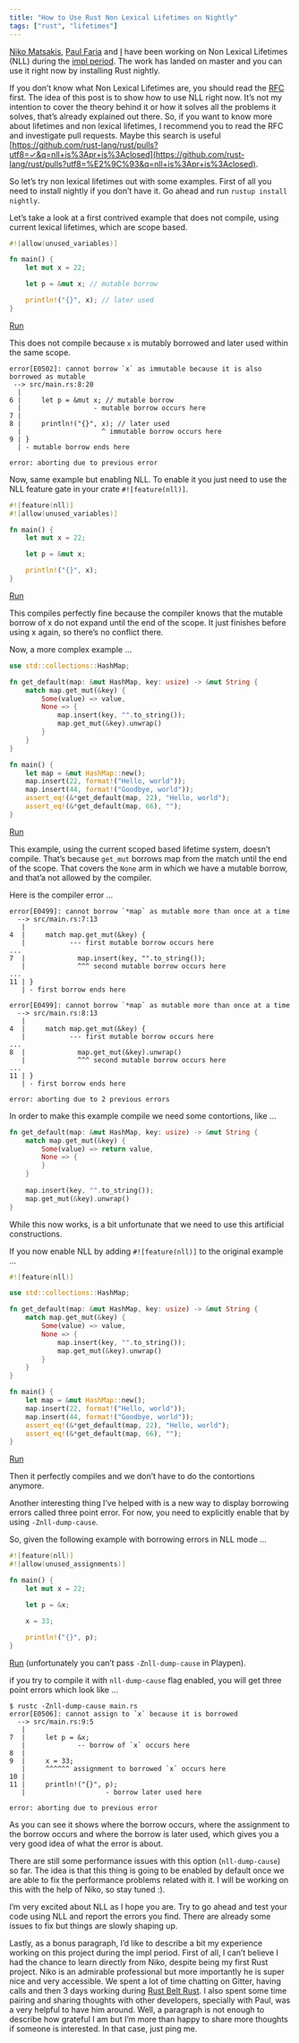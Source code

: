 ```yaml
---
title: "How to Use Rust Non Lexical Lifetimes on Nightly"
tags: ["rust", "lifetimes"]
---
```


[Niko Matsakis](https://twitter.com/nikomatsakis), [Paul
Faria](https://twitter.com/Nashenas88) and
[I](https://twitter.com/spastorino) have been working on Non Lexical
Lifetimes (NLL) during the [impl
period](https://internals.rust-lang.org/t/announcing-the-impl-period-sep-18-dec-17/5676).
The work has landed on master and you can use it right now by installing
Rust nightly.

<!--more--> 

If you don’t know what Non Lexical Lifetimes are, you should read the
[RFC](https://github.com/rust-lang/rfcs/blob/master/text/2094-nll.md)
first. The idea of this post is to show how to use NLL right now. It’s
not my intention to cover the theory behind it or how it solves all the
problems it solves, that’s already explained out there. So, if you want
to know more about lifetimes and non lexical lifetimes, I recommend you
to read the RFC and investigate pull requests.
Maybe this search is useful
[https://github.com/rust-lang/rust/pulls?utf8=✓&q=nll+is%3Apr+is%3Aclosed](https://github.com/rust-lang/rust/pulls?utf8=%E2%9C%93&q=nll+is%3Apr+is%3Aclosed).

So let’s try non lexical lifetimes out with some examples.
First of all you need to install nightly if you don’t have it.
Go ahead and run `rustup install nightly`.

Let’s take a look at a first contrived example that does not compile,
using current lexical lifetimes, which are scope based.

```rust
#![allow(unused_variables)]

fn main() {
    let mut x = 22;

    let p = &mut x; // mutable borrow

    println!("{}", x); // later used
}
```
[Run](https://play.rust-lang.org/?gist=a0a588b64273f2031f49d8b892e7d938&version=nightly)

This does not compile because `x` is mutably borrowed and later used
within the same scope.

```
error[E0502]: cannot borrow `x` as immutable because it is also borrowed as mutable
 --> src/main.rs:8:20
  |
6 |     let p = &mut x; // mutable borrow
  |                  - mutable borrow occurs here
7 | 
8 |     println!("{}", x); // later used
  |                    ^ immutable borrow occurs here
9 | }
  | - mutable borrow ends here

error: aborting due to previous error
```

Now, same example but enabling NLL. To enable it you just need to use
the NLL feature gate in your crate `#![feature(nll)]`.

```rust
#![feature(nll)]
#![allow(unused_variables)]

fn main() {
    let mut x = 22;

    let p = &mut x;

    println!("{}", x);
}
```
[Run](https://play.rust-lang.org/?gist=446e7952725aa7e0993b4c890bdd8680&version=nightly)

This compiles perfectly fine because the compiler knows that the mutable
borrow of x do not expand until the end of the scope. It just finishes
before using x again, so there’s no conflict there.

Now, a more complex example ...

```rust
use std::collections::HashMap;

fn get_default(map: &mut HashMap, key: usize) -> &mut String {
    match map.get_mut(&key) {
        Some(value) => value,
        None => {
            map.insert(key, "".to_string());
            map.get_mut(&key).unwrap()
        }
    }
}

fn main() {
    let map = &mut HashMap::new();
    map.insert(22, format!("Hello, world"));
    map.insert(44, format!("Goodbye, world"));
    assert_eq!(&*get_default(map, 22), "Hello, world");
    assert_eq!(&*get_default(map, 66), "");
}
```

[Run](https://play.rust-lang.org/?gist=51466a252f37a6853575d260be268d4d&version=nightly)

This example, using the current scoped based lifetime system, doesn’t
compile.
That’s because `get_mut` borrows map from the match until the end of the
scope.
That covers the `None` arm in which we have a mutable borrow, and that’a
not allowed by the compiler.

Here is the compiler error ...

```
error[E0499]: cannot borrow `*map` as mutable more than once at a time
  --> src/main.rs:7:13
   |
4  |     match map.get_mut(&key) {
   |           --- first mutable borrow occurs here
...
7  |             map.insert(key, "".to_string());
   |             ^^^ second mutable borrow occurs here
...
11 | }
   | - first borrow ends here

error[E0499]: cannot borrow `*map` as mutable more than once at a time
  --> src/main.rs:8:13
   |
4  |     match map.get_mut(&key) {
   |           --- first mutable borrow occurs here
...
8  |             map.get_mut(&key).unwrap()
   |             ^^^ second mutable borrow occurs here
...
11 | }
   | - first borrow ends here

error: aborting due to 2 previous errors
```

In order to make this example compile we need some contortions, like ...

```rust
fn get_default(map: &mut HashMap, key: usize) -> &mut String {
    match map.get_mut(&key) {
        Some(value) => return value,
        None => {
        }
    }
    
    map.insert(key, "".to_string());
    map.get_mut(&key).unwrap()
}
```

While this now works, is a bit unfortunate that we need to use this
artificial constructions.

If you now enable NLL by adding `#![feature(nll)]` to the original
example ...

```rust
#![feature(nll)]

use std::collections::HashMap;

fn get_default(map: &mut HashMap, key: usize) -> &mut String {
    match map.get_mut(&key) {
        Some(value) => value,
        None => {
            map.insert(key, "".to_string());
            map.get_mut(&key).unwrap()
        }
    }
}

fn main() {
    let map = &mut HashMap::new();
    map.insert(22, format!("Hello, world"));
    map.insert(44, format!("Goodbye, world"));
    assert_eq!(&*get_default(map, 22), "Hello, world");
    assert_eq!(&*get_default(map, 66), "");
}
```

[Run](https://play.rust-lang.org/?gist=18d0d79621686f58b3ce49bba07dd62d&version=nightly)

Then it perfectly compiles and we don’t have to do the contortions
anymore.

Another interesting thing I’ve helped with is a new way to display
borrowing errors called three point error. For now, you need to
explicitly enable that by using `-Znll-dump-cause`.

So, given the following example with borrowing errors in NLL mode ...

```rust
#![feature(nll)]
#![allow(unused_assignments)]

fn main() {
    let mut x = 22;

    let p = &x;

    x = 33;
    
    println!("{}", p);
}
```

[Run](https://play.rust-lang.org/?gist=99d7dfb9b67412cad86bcea383331538&version=nightly])
(unfortunately you can’t pass `-Znll-dump-cause` in Playpen).

if you try to compile it with `nll-dump-cause` flag enabled, you will
get three point errors which look like ...

```
$ rustc -Znll-dump-cause main.rs
error[E0506]: cannot assign to `x` because it is borrowed
  --> src/main.rs:9:5
   |
7  |     let p = &x;
   |             -- borrow of `x` occurs here
8  | 
9  |     x = 33;
   |     ^^^^^^ assignment to borrowed `x` occurs here
10 |     
11 |     println!("{}", p);
   |                    - borrow later used here

error: aborting due to previous error
```

As you can see it shows where the borrow occurs, where the assignment to
the borrow occurs and where the borrow is later used, which gives you a
very good idea of what the error is about.

There are still some performance issues with this option
(`nll-dump-cause`) so far. The idea is that this thing is going to be
enabled by default once we are able to fix the performance problems
related with it. I will be working on this with the help of Niko, so
stay tuned :).

I’m very excited about NLL as I hope you are. Try to go ahead and test
your code using NLL and report the errors you find. There are already
some issues to fix but things are slowly shaping up.

Lastly, as a bonus paragraph, I’d like to describe a bit my experience
working on this project during the impl period.
First of all, I can’t believe I had the chance to learn directly from
Niko, despite being my first Rust project.
Niko is an admirable professional but more importantly he is super nice
and very accessible.
We spent a lot of time chatting on Gitter, having calls and then 3 days
working during [Rust Belt Rust](https://www.rust-belt-rust.com/).
I also spent some time pairing and sharing thoughts with other
developers, specially with Paul, was a very helpful to have him around.
Well, a paragraph is not enough to describe how grateful I am but I’m
more than happy to share more thoughts if someone is interested. In that
case, just ping me.
